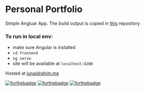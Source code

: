 # Personal Portfolio

Simple Angluar App. The build output is copied in [this](https://github.com/junaidrahim/junaidrahim.github.io) repository

### To run in local env:
* make sure Angular is installed
* `cd frontend`
* `ng serve`
* site will be available at `localhost:4200` 


Hosted at [junaidrahim.me](https://junaidrahim.me)




[![forthebadge](https://forthebadge.com/images/badges/made-with-javascript.svg)](https://forthebadge.com)
[![forthebadge](https://forthebadge.com/images/badges/built-with-love.svg)](https://forthebadge.com)
[![forthebadge](https://forthebadge.com/images/badges/fuck-it-ship-it.svg)](https://forthebadge.com)